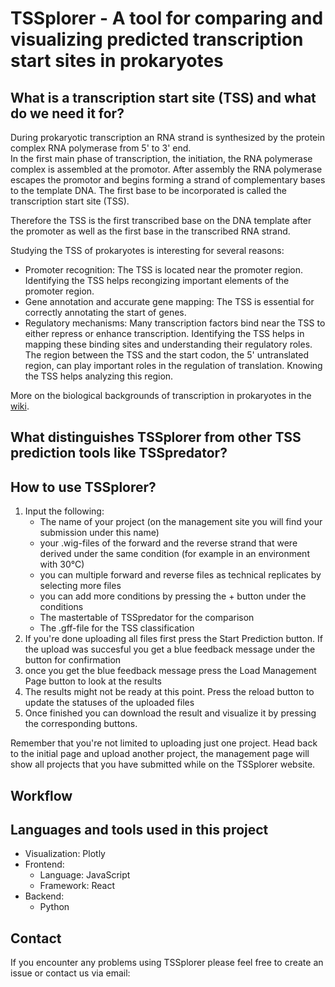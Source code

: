 # TSSplorer - A tool for comparing and visualizing predicted transcription start sites in prokaryotes

## What is a transcription start site (TSS) and what do we need it for?
During prokaryotic transcription an RNA strand is synthesized by the protein complex RNA polymerase from 5' to 3' end.  
In the first main phase of transcription, the initiation, the RNA polymerase complex is assembled at the promotor. After assembly the RNA polymerase escapes the promotor and begins forming a strand of complementary bases to the template DNA. The first base to be incorporated is called the transcription start site (TSS). 

Therefore the TSS is the first transcribed base on the DNA template after the promoter as well as the first base in the transcribed RNA strand.  

Studying the TSS of prokaryotes is interesting for several reasons:

- Promoter recognition: The TSS is located near the promoter region. Identifying the TSS helps recongizing important elements of the promoter region.
- Gene annotation and accurate gene mapping: The TSS is essential for correctly annotating the start of genes. 
- Regulatory mechanisms: Many transcription factors bind near the TSS to either repress or enhance transcription. Identifying the TSS helps in mapping these binding sites and understanding their regulatory roles. The region between the TSS and the start codon, the 5' untranslated region, can play important roles in the regulation of translation. Knowing the TSS helps analyzing this region.

More on the biological backgrounds of transcription in prokaryotes in the [wiki](https://github.com/Integrative-Transcriptomics/tss-prediction-comparison/wiki/Prokaryotic-gene-structure-and-transcription).


## What distinguishes TSSplorer from other TSS prediction tools like TSSpredator?
## How to use TSSplorer?
1. Input the following:
   - The name of your project (on the management site you will find your submission under this name)
   - your .wig-files of the forward and the reverse strand that were derived under the same condition (for example in an environment with 30°C)
   - you can multiple forward and reverse files as technical replicates by selecting more files 
   - you can add more conditions by pressing the + button under the conditions
   - The mastertable of TSSpredator for the comparison
   - The .gff-file for the TSS classification
2. If you're done uploading all files first press the Start Prediction button. If the upload was succesful you get a blue feedback message under the button for confirmation
3. once you get the blue feedback message press the Load Management Page button to look at the results 
4. The results might not be ready at this point. Press the reload button to update the statuses of the uploaded files 
5. Once finished you can download the result and visualize it by pressing the corresponding buttons.

Remember that you're not limited to uploading just one project. Head back to the initial page and upload another project, the management page will show all projects that you have submitted while on the TSSplorer website. 
 
## Workflow
## Languages and tools used in this project
- Visualization: Plotly
- Frontend: 
  - Language: JavaScript
  - Framework: React
- Backend: 
  - Python
## Contact
If you encounter any problems using TSSplorer please feel free to create an issue or contact us via email: 



